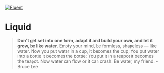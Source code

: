 [![Fluent](https://img.shields.io/badge/Fluent-blue)](https%3A%2F%2Fwww.youtube.com%2Fwatch)

# Liquid

> **Don't get set into one form, adapt it and build your own, and let it grow, be like water.** Empty your mind, be formless, shapeless — like water. Now you put water in a cup, it becomes the cup; You put water into a bottle it becomes the bottle; You put it in a teapot it becomes the teapot. Now water can flow or it can crash. Be water, my friend. - Bruce Lee
